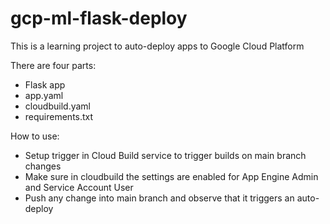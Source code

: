 # gcp-ml-flask-deploy

This is a learning project to auto-deploy apps to Google Cloud Platform

There are four parts:
- Flask app 
- app.yaml 
- cloudbuild.yaml
- requirements.txt

How to use:
- Setup trigger in Cloud Build service to trigger builds on main branch changes
- Make sure in cloudbuild the settings are enabled for App Engine Admin and Service Account User
- Push any change into main branch and observe that it triggers an auto-deploy

